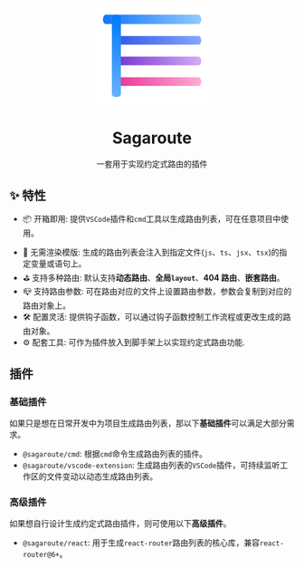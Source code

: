 <p align="center">
    <img  src="./doc/images/LOGO.png" width="200">
</p>

<h1 align="center">Sagaroute</h1>

<div align="center">
一套用于实现约定式路由的插件
</div>

## ✨ 特性

- 📦 开箱即用: 提供`VSCode`插件和`cmd`工具以生成路由列表，可在任意项目中使用。
<!-- - 💡 支持多种框架: 提供不同工具以生成对应`vue-router`、`react-router`等多种格式的路由列表。 -->
- 🔖 无需渲染模版: 生成的路由列表会注入到指定文件(`js`、`ts`、`jsx`、`tsx`)的指定变量或语句上。
- ⛳ 支持多种路由: 默认支持**动态路由**、**全局`layout`**、**404 路由**、**嵌套路由**。
- 📪 支持路由参数: 可在路由对应的文件上设置路由参数，参数会复制到对应的路由对象上。
- 🛠️ 配置灵活: 提供钩子函数，可以通过钩子函数控制工作流程或更改生成的路由对象。
- ⚙️ 配套工具: 可作为插件放入到脚手架上以实现约定式路由功能.

## 插件

### 基础插件

如果只是想在日常开发中为项目生成路由列表，那以下**基础插件**可以满足大部分需求。

- `@sagaroute/cmd`: 根据`cmd`命令生成路由列表的插件。
- `@sagaroute/vscode-extension`: 生成路由列表的`VSCode`插件，可持续监听工作区的文件变动以动态生成路由列表。

### 高级插件

如果想自行设计生成约定式路由插件，则可使用以下**高级插件**。

- `@sagaroute/react`: 用于生成`react-router`路由列表的核心库，兼容`react-router@6+`。

